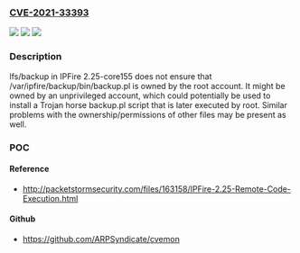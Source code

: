 ### [CVE-2021-33393](https://cve.mitre.org/cgi-bin/cvename.cgi?name=CVE-2021-33393)
![](https://img.shields.io/static/v1?label=Product&message=n%2Fa&color=blue)
![](https://img.shields.io/static/v1?label=Version&message=n%2Fa&color=blue)
![](https://img.shields.io/static/v1?label=Vulnerability&message=n%2Fa&color=brighgreen)

### Description

lfs/backup in IPFire 2.25-core155 does not ensure that /var/ipfire/backup/bin/backup.pl is owned by the root account. It might be owned by an unprivileged account, which could potentially be used to install a Trojan horse backup.pl script that is later executed by root. Similar problems with the ownership/permissions of other files may be present as well.

### POC

#### Reference
- http://packetstormsecurity.com/files/163158/IPFire-2.25-Remote-Code-Execution.html

#### Github
- https://github.com/ARPSyndicate/cvemon

